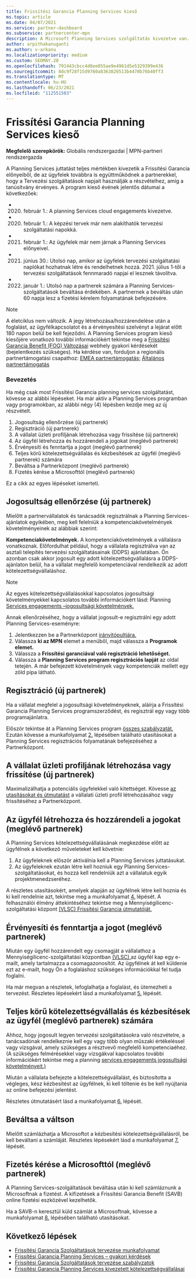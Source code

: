```yaml
---
title: Frissítési Garancia Planning Services kieső
ms.topic: article
ms.date: 04/07/2021
ms.service: partner-dashboard
ms.subservice: partnercenter-mpn
description: A Microsoft Planning Services szolgáltatás kivezetve van.
author: arpithakanuganti
ms.author: v-arkanu
ms.localizationpriority: medium
ms.custom: SEOMAY.20
ms.openlocfilehash: 791443cbcc4d8ee055ae9e4961d5e5329399e436
ms.sourcegitcommit: 8dc9f28f15d9760a8363826513b4470b76b40ff3
ms.translationtype: MT
ms.contentlocale: hu-HU
ms.lasthandoff: 06/23/2021
ms.locfileid: "112551503"
---
```

# <a name="software-assurance-planning-services-retirement"></a>Frissítési Garancia Planning Services kieső

**Megfelelő szerepkörök:** Globális rendszergazdai | MPN-partneri rendszergazda


A Planning Services juttatást teljes mértékben kivezetik a Frissítési Garancia előnyeiből, de az ügyfelek továbbra is együttműködnek a partnerekkel, hogy a Tervezési szolgáltatások napjait használják a részvételhez, amíg a tanúsítvány érvényes. A program kieső évének jelentős dátumai a következőek: 

- 2020. február 1.: A planning Services cloud engagements kivezetve.  
- 2020. február 1.: A képzési tervek már nem alakíthatók tervezési szolgáltatási napokká.  
- 2021. február 1.: Az ügyfelek már nem járnak a Planning Services előnyeivel. 
- 2021. június 30.: Utolsó nap, amikor az ügyfelek tervezési szolgáltatási naplókat hozhatnak létre és rendelhetnek hozzá. 2021. július 1-től a tervezési szolgáltatások fennmaradó napjai el lesznek távolítva.
- 2022. január 1.: Utolsó nap a partnerek számára a Planning Services-szolgáltatások beváltása érdekében. A partnernek a beváltás után 60 napja lesz a fizetési kérelem folyamatának befejezésére.  

>[!NOTE]
>A életciklus nem változik. A jegy létrehozása/hozzárendelése után a foglalást, az ügyfélkapcsolatot és a érvényesítési szelvényt a lejárat előtt 180 napon belül be kell fejeződni.  A Planning Services program kieső kiesőjére vonatkozó további információkért tekintse meg a [Frissítési Garancia Benefit (FOG) Változásai](https://partner.microsoft.com/resources/collection/software-assurance-benefit-changes#/) webhely gyakori kérdésekét (bejelentkezés szükséges).  Ha kérdése van, forduljon a regionális partnertámogatási csapathoz: [EMEA partnertámogatás;](mailto:savoucher@msdirectservices.com) [Általános partnertámogatás](https://partner.microsoft.com/dashboard/support/servicerequests)


### <a name="get-started"></a>Bevezetés

Ha még csak most Frissítési Garancia planning services szolgáltatást, kövesse az alábbi lépéseket. Ha már aktív a Planning Services programban vagy programokban, az alábbi négy (4) lépésben kezdje meg az új részvételt.

1. Jogosultság ellenőrzése (új partnerek)
2. Regisztráció (új partnerek)
3. A vállalat üzleti profiljának létrehozása vagy frissítése (új partnerek)
4. Az ügyfél létrehozza és hozzárendeli a jogokat (meglévő partnerek)
5. Érvényesíti és fenntartja a jogot (meglévő partnerek)
6. Teljes körű kötelezettségvállalás és kézbesítések az ügyfél (meglévő partnerek) számára
7. Beváltsa a Partnerközpont (meglévő partnerek)
8. Fizetés kérése a Microsofttól (meglévő partnerek)

Ez a cikk az egyes lépéseket ismerteti.

## <a name="verify-eligibility-new-partners"></a>Jogosultság ellenőrzése (új partnerek)

Mielőtt a partnervállalatok és tanácsadók regisztrálnak a Planning Services-ajánlatok egyikében, meg kell felelniük a kompetenciakövetelmények követelményeinek az alábbiak szerint:

**Kompetenciakövetelmények.** A kompetenciakövetelmények a vállalásra vonatkoznak. Előfordulhat például, hogy a vállalata regisztrálva van az asztali telepítés tervezési szolgáltatásainak (DDPS) ajánlatában. Ön azonban csak akkor jogosult egy adott kötelezettségvállalásra a DDPS-ajánlaton belül, ha a vállalat megfelelő kompetenciával rendelkezik az adott kötelezettségvállaláshoz.

>[!NOTE]
> Az egyes kötelezettségvállalásokkal kapcsolatos jogosultsági követelményekkel kapcsolatos további információkért lásd: Planning [Services engagements –jogosultsági követelmények.](software-assurance-dps-requirements.md)

Annak ellenőrzéséhez, hogy a vállalat jogosult-e regisztrálni egy adott Planning Services-eseményre:

1. Jelentkezzen be a Partnerközpont [irányítópultjára.](https://partner.microsoft.com/dashboard/home)
2. Válassza **ki az MPN** elemet a menüből, majd válassza a **Programok elemet.**
3. Válassza a **Frissítési garanciával való regisztráció lehetőséget.**
4. Válassza a **Planning Services program regisztrációs lapját** az oldal tetején. A már befejezett követelmények vagy kompetenciák mellett egy zöld pipa látható.

## <a name="enroll-new-partners"></a>Regisztráció (új partnerek)

Ha a vállalat megfelel a jogosultsági követelményeknek, aláírja a Frissítési Garancia Planning Services programszerződést, és regisztrál egy vagy több programajánlatra.

Először tekintse át a Planning Services program [összes szabályzatát.](https://go.microsoft.com/fwlink/?linkid=2115984) Ezután kövesse a munkafolyamat [2.](https://go.microsoft.com/fwlink/?linkid=2115983) lépésében található utasításokat a Planning Services regisztrációs folyamatának befejezéséhez a Partnerközpont.


## <a name="create-or-update-your-companys-business-profile-new-partners"></a>A vállalat üzleti profiljának létrehozása vagy frissítése (új partnerek)

Maximalizálhatja a potenciális ügyfelekkel való kitettséget. Kövesse [az utasításokat és útmutatást](create-a-marketing-profile.md) a vállalati üzleti profil létrehozásához vagy frissítéséhez a Partnerközpont.

## <a name="customer-creates-and-assigns-voucher-existing-partners"></a>Az ügyfél létrehozza és hozzárendeli a jogokat (meglévő partnerek)

A Planning Services kötelezettségvállalásának megkezdése előtt az ügyfélnek a következő műveleteket kell követnie:

1. Az ügyfeleknek először aktiválnia kell a Planning Services juttatásukat.
2. Az ügyfeleknek ezután létre kell hozniuk egy Planning Services-szolgáltatásokat, és hozzá kell rendelniük azt a vállalatuk egyik projektmenedzseréhez.

A részletes utasításokért, amelyek alapján az ügyfélnek létre kell hoznia és ki kell rendelnie azt, tekintse meg a munkafolyamat [4.](https://go.microsoft.com/fwlink/?linkid=2115983) lépését. A felhasználói élmény áttekintéséhez tekintse meg a Mennyiségilicenc-szolgáltatási központ [(VLSC) Frissítési Garancia útmutatóját.](https://download.microsoft.com/download/A/7/D/A7D04694-1B1E-4B18-918F-0EDCD43BA2E5/VLSC-Software-Assurance-Guide_en-US.pdf)

## <a name="validate-and-reserve-voucher-existing-partners"></a>Érvényesíti és fenntartja a jogot (meglévő partnerek)

Miután egy ügyfél hozzárendelt egy csomagját a vállalathoz a Mennyiségilicenc-szolgáltatási központban [(VLSC),](https://www.microsoft.com/Licensing/servicecenter/default.aspx)az ügyfél kap egy e-mailt, amely tartalmazza a csomagazonosítót. Az ügyfélnek át kell küldenie ezt az e-mailt, hogy Ön a foglaláshoz szükséges információkkal fel tudja foglalni.

Ha már megvan a részletek, lefoglalhatja a foglalást, és ütemezheti a tervezést. Részletes lépésekért lásd a munkafolyamat [5.](https://go.microsoft.com/fwlink/?linkid=2115983) lépését.

## <a name="complete-engagement-and-provide-deliverables-to-your-customer-existing-partners"></a>Teljes körű kötelezettségvállalás és kézbesítések az ügyfél (meglévő partnerek) számára

Ahhoz, hogy jogosult legyen tervezési szolgáltatásokra való részvételre, a tanácsadónak rendelkeznie kell egy vagy több olyan műszaki értékeléssel vagy vizsgával, amely szükséges a résztvevő megfelelő kompetenciaéhez. (A szükséges felmérésekkel vagy vizsgákval kapcsolatos további információkért tekintse meg a planning [services engagements jogosultsági követelményeit.)](software-assurance-dps-requirements.md)

Miután a vállalata befejezte a kötelezettségvállalást, és biztosította a végleges, kész kézbesítést az ügyfélnek, ki kell töltenie és be kell nyújtania az online befejezési jelentést.

Részletes útmutatásért lásd a munkafolyamat [6.](https://go.microsoft.com/fwlink/?linkid=2115983) lépését.

## <a name="redeem-voucher"></a>Beváltsa a váltson

Mielőtt számlázhatja a Microsoftot a kézbesítési kötelezettségvállalásról, be kell beváltani a számláját. Részletes lépésekért lásd a munkafolyamat [7.](https://go.microsoft.com/fwlink/?linkid=2115983) lépését.

## <a name="request-payment-from-microsoft-existing-partners"></a>Fizetés kérése a Microsofttól (meglévő partnerek)

A Planning Services-szolgáltatások beváltása után ki kell számláznunk a Microsoftnak a fizetést. A kifizetések a Frissítési Garancia Benefit (SAVB) online fizetési eszközével kezelhetők.

Ha a SAVB-n keresztül küld számlát a Microsoftnak, kövesse a munkafolyamat [8.](https://go.microsoft.com/fwlink/?linkid=2115983) lépésében található utasításokat.

## <a name="next-steps"></a>Következő lépések

- [Frissítési Garancia Szolgáltatások tervezése munkafolyamat](https://go.microsoft.com/fwlink/?linkid=2115983)
- [Frissítési Garancia Planning Services – gyakori kérdések](https://go.microsoft.com/fwlink/?linkid=2116077)
- [Frissítési Garancia Szolgáltatások tervezése szabályzatok](https://go.microsoft.com/fwlink/?linkid=2115984)
- [Frissítési Garancia Planning Services kivezetett kötelezettségvállalásai](https://query.prod.cms.rt.microsoft.com/cms/api/am/binary/RE4sln9)
